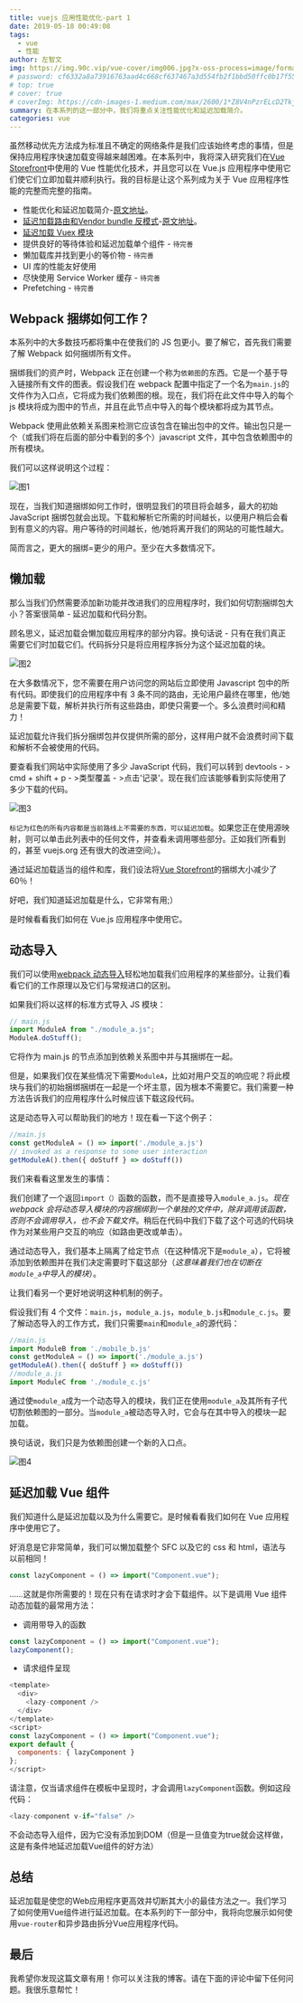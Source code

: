 ```yaml
---
title: vuejs 应用性能优化-part 1
date: 2019-05-18 00:49:08
tags:
  - vue
  - 性能
author: 左智文
img: https://img.90c.vip/vue-cover/img006.jpg?x-oss-process=image/format,webp
# password: cf6332a8a73916763aad4c668cf637467a3d554fb2f1bbd50ffc0b17f55129bc
# top: true
# cover: true
# coverImg: https://cdn-images-1.medium.com/max/2600/1*Z8V4nPzrELcD2Tkjy4DtNQ.png
summary: 在本系列的这一部分中，我们将重点关注性能优化和延迟加载简介。
categories: vue
---
```


虽然移动优先方法成为标准且不确定的网络条件是我们应该始终考虑的事情，但是保持应用程序快速加载变得越来越困难。在本系列中，我将深入研究我们在[Vue Storefront](https://github.com/DivanteLtd/vue-storefront)中使用的 Vue 性能优化技术，并且您可以在 Vue.js 应用程序中使用它们使它们立即加载并顺利执行。我的目标是让这个系列成为关于 Vue 应用程序性能的完整而完整的指南。

+ 性能优化和延迟加载简介-[原文地址](https://itnext.io/vue-js-app-performance-optimization-part-1-introduction-to-performance-optimization-and-lazy-29e4ff101019)。
+ [延迟加载路由和Vendor bundle 反模式](https://www.90c.vip/2019/05/18/vuejs-1/)-[原文地址](https://itnext.io/vue-js-app-performance-optimization-part-2-lazy-loading-routes-and-vendor-bundle-anti-pattern-4a62236e09f9)。
+ [延迟加载 Vuex 模块](https://www.90c.vip/2019/05/18/vuejs-2/)
+ 提供良好的等待体验和延迟加载单个组件 - `待完善`
+ 懒加载库并找到更小的等价物 - `待完善`
+ UI 库的性能友好使用
+ 尽快使用 Service Worker 缓存 - `待完善`
+ Prefetching - `待完善`

## Webpack 捆绑如何工作？

本系列中的大多数技巧都将集中在使我们的 JS 包更小。要了解它，首先我们需要了解 Webpack 如何捆绑所有文件。

捆绑我们的资产时，Webpack 正在创建一个称为`依赖图`的东西。它是一个基于导入链接所有文件的图表。假设我们在 webpack 配置中指定了一个名为`main.js`的文件作为入口点，它将成为我们依赖图的根。现在，我们将在此文件中导入的每个 js 模块将成为图中的节点，并且在此节点中导入的每个模块都将成为其节点。

Webpack 使用此依赖关系图来检测它应该包含在输出包中的文件。输出包只是一个（或我们将在后面的部分中看到的多个）javascript 文件，其中包含依赖图中的所有模块。

我们可以这样说明这个过程：

![图1](https://img.90c.vip/code/img029.png?x-oss-process=image/format,webp)

现在，当我们知道捆绑如何工作时，很明显我们的项目将会越多，最大的初始 JavaScript 捆绑包就会出现。下载和解析它所需的时间越长，以便用户稍后会看到有意义的内容。用户等待的时间越长，他/她将离开我们的网站的可能性越大。

简而言之，更大的捆绑=更少的用户。至少在大多数情况下。

## 懒加载

那么当我们仍然需要添加新功能并改进我们的应用程序时，我们如何切割捆绑包大小？答案很简单 - 延迟加载和代码分割。

顾名思义，延迟加载会懒加载应用程序的部分内容。换句话说 - 只有在我们真正需要它们时加载它们。代码拆分只是将应用程序拆分为这个延迟加载的块。

![图2](https://img.90c.vip/code/img030.png?x-oss-process=image/format,webp)

在大多数情况下，您不需要在用户访问您的网站后立即使用 Javascript 包中的所有代码。即使我们的应用程序中有 3 条不同的路由，无论用户最终在哪里，他/她总是需要下载，解析并执行所有这些路由，即使只需要一个。多么浪费时间和精力！

延迟加载允许我们拆分捆绑包并仅提供所需的部分，这样用户就不会浪费时间下载和解析不会被使用的代码。

要查看我们网站中实际使用了多少 JavaScript 代码，我们可以转到 devtools - > cmd + shift + p - >类型覆盖 - >点击'记录'。现在我们应该能够看到实际使用了多少下载的代码。

![图3](https://img.90c.vip/code/img031.png?x-oss-process=image/format,webp)

`标记为红色的所有内容都是当前路线上不需要的东西，可以延迟加载`。如果您正在使用源映射，则可以单击此列表中的任何文件，并查看未调用哪些部分。正如我们所看到的，甚至 vuejs.org 还有很大的改进空间;）。

通过延迟加载适当的组件和库，我们设法将[Vue Storefront](https://github.com/DivanteLtd/vue-storefront)的捆绑大小减少了 60％！

好吧，我们知道延迟加载是什么，它非常有用;）

是时候看看我们如何在 Vue.js 应用程序中使用它。

## 动态导入

我们可以使用[webpack 动态导入](https://webpack.js.org/guides/code-splitting/)轻松地加载我们应用程序的某些部分。让我们看看它们的工作原理以及它们与常规进口的区别。

如果我们将以这样的标准方式导入 JS 模块：

```js
// main.js
import ModuleA from "./module_a.js";
ModuleA.doStuff();
```

它将作为 main.js 的节点添加到依赖关系图中并与其捆绑在一起。

但是，如果我们仅在某些情况下需要`ModuleA`，比如对用户交互的响应呢？将此模块与我们的初始捆绑捆绑在一起是一个坏主意，因为根本不需要它。我们需要一种方法告诉我们的应用程序什么时候应该下载这段代码。

这是动态导入可以帮助我们的地方！现在看一下这个例子：

```js
//main.js
const getModuleA = () => import('./module_a.js')
// invoked as a response to some user interaction
getModuleA().then({ doStuff } => doStuff())
```

我们来看看这里发生的事情：

我们创建了一个返回`import（）`函数的函数，而不是直接导入`module_a.js`。_现在 webpack 会将动态导入模块的内容捆绑到一个单独的文件中，除非调用该函数，否则不会调用导入，也不会下载文件_。稍后在代码中我们下载了这个可选的代码块作为对某些用户交互的响应（如路由更改或单击）。

通过动态导入，我们基本上隔离了给定节点（在这种情况下是`module_a`），它将被添加到依赖图并在我们决定需要时下载这部分（_这意味着我们也在切断在`module_a`中导入的模块_）。

让我们看另一个更好地说明这种机制的例子。

假设我们有 4 个文件：`main.js`，`module_a.js`，`module_b.js`和`module_c.js`。要了解动态导入的工作方式，我们只需要`main`和`module_a`的源代码：

```js
//main.js
import ModuleB from './mobile_b.js'
const getModuleA = () => import('./module_a.js')
getModuleA().then({ doStuff } => doStuff())
//module_a.js
import ModuleC from './module_c.js'
```

通过使`module_a`成为一个动态导入的模块，我们正在使用`module_a`及其所有子代切割依赖图的一部分。当`module_a`被动态导入时，它会与在其中导入的模块一起加载。

换句话说，我们只是为依赖图创建一个新的入口点。

![图4](https://img.90c.vip/code/img032.png?x-oss-process=image/format,webp)

## 延迟加载 Vue 组件

我们知道什么是延迟加载以及为什么需要它。是时候看看我们如何在 Vue 应用程序中使用它了。

好消息是它非常简单，我们可以懒加载整个 SFC 以及它的 css 和 html，语法与以前相同！

```js
const lazyComponent = () => import("Component.vue");
```

......这就是你所需要的！现在只有在请求时才会下载组件。以下是调用 Vue 组件动态加载的最常用方法：

+ 调用带导入的函数

```js
const lazyComponent = () => import("Component.vue");
lazyComponent();
```

+ 请求组件呈现

```js
<template>
  <div>
    <lazy-component />
  </div>
</template>
<script>
const lazyComponent = () => import("Component.vue");
export default {
  components: { lazyComponent }
};
</script>
```

请注意，仅当请求组件在模板中呈现时，才会调用`lazyComponent`函数。例如这段代码：

```js
<lazy-component v-if="false" />
```

不会动态导入组件，因为它没有添加到DOM（但是一旦值变为true就会这样做，这是有条件地延迟加载Vue组件的好方法）

## 总结

延迟加载是使您的Web应用程序更高效并切断其大小的最佳方法之一。我们学习了如何使用Vue组件进行延迟加载。在本系列的下一部分中，我将向您展示如何使用`vue-router`和异步路由拆分Vue应用程序代码。

## 最后

我希望你发现这篇文章有用！你可以关注我的博客。请在下面的评论中留下任何问题。我很乐意帮忙！